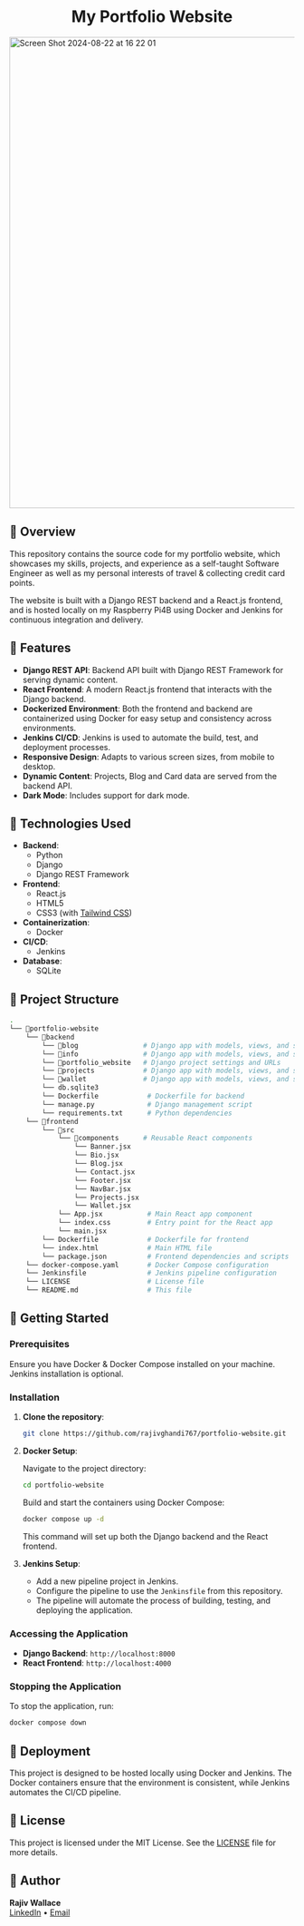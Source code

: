 <h1 align="center">My Portfolio Website</h1>

<img width="831" alt="Screen Shot 2024-08-22 at 16 22 01" src="https://github.com/user-attachments/assets/3cb885c3-b298-4d47-b10a-935ac35e1763">

## 🚀 Overview

This repository contains the source code for my portfolio website, which showcases my skills, projects, and experience as a self-taught Software Engineer as well as my personal interests of travel & collecting credit card points.

The website is built with a Django REST backend and a React.js frontend, and is hosted locally on my Raspberry Pi4B using Docker and Jenkins for continuous integration and delivery.

## 🌟 Features

- **Django REST API**: Backend API built with Django REST Framework for serving dynamic content.
- **React Frontend**: A modern React.js frontend that interacts with the Django backend.
- **Dockerized Environment**: Both the frontend and backend are containerized using Docker for easy setup and consistency across environments.
- **Jenkins CI/CD**: Jenkins is used to automate the build, test, and deployment processes.
- **Responsive Design**: Adapts to various screen sizes, from mobile to desktop.
- **Dynamic Content**: Projects, Blog and Card data are served from the backend API.
- **Dark Mode**: Includes support for dark mode.

## 🔧 Technologies Used

- **Backend**:
  - Python
  - Django
  - Django REST Framework
- **Frontend**:
  - React.js
  - HTML5
  - CSS3 (with [Tailwind CSS](https://tailwindcss.com/))
- **Containerization**:
  - Docker
- **CI/CD**:
  - Jenkins
- **Database**:
  - SQLite

## 📂 Project Structure

```bash
.
└── 📁portfolio-website
    └── 📁backend
        └── 📁blog                # Django app with models, views, and serializers
        └── 📁info                # Django app with models, views, and serializers
        └── 📁portfolio_website   # Django project settings and URLs
        └── 📁projects            # Django app with models, views, and serializers
        └── 📁wallet              # Django app with models, views, and serializers
        └── db.sqlite3
        └── Dockerfile            # Dockerfile for backend
        └── manage.py             # Django management script
        └── requirements.txt      # Python dependencies
    └── 📁frontend
        └── 📁src
            └── 📁components      # Reusable React components
                └── Banner.jsx
                └── Bio.jsx
                └── Blog.jsx
                └── Contact.jsx
                └── Footer.jsx
                └── NavBar.jsx
                └── Projects.jsx
                └── Wallet.jsx
            └── App.jsx           # Main React app component
            └── index.css         # Entry point for the React app
            └── main.jsx
        └── Dockerfile            # Dockerfile for frontend
        └── index.html            # Main HTML file
        └── package.json          # Frontend dependencies and scripts
    └── docker-compose.yaml       # Docker Compose configuration
    └── Jenkinsfile               # Jenkins pipeline configuration
    └── LICENSE                   # License file
    └── README.md                 # This file
```

## 🚀 Getting Started

### Prerequisites

Ensure you have Docker & Docker Compose installed on your machine. Jenkins installation is optional.

### Installation

1. **Clone the repository**:

   ```bash
   git clone https://github.com/rajivghandi767/portfolio-website.git
   ```

2. **Docker Setup**:

   Navigate to the project directory:

   ```bash
   cd portfolio-website
   ```

   Build and start the containers using Docker Compose:

   ```bash
   docker compose up -d
   ```

   This command will set up both the Django backend and the React frontend.

3. **Jenkins Setup**:

   - Add a new pipeline project in Jenkins.
   - Configure the pipeline to use the `Jenkinsfile` from this repository.
   - The pipeline will automate the process of building, testing, and deploying the application.

### Accessing the Application

- **Django Backend**: `http://localhost:8000`
- **React Frontend**: `http://localhost:4000`

### Stopping the Application

To stop the application, run:

```bash
docker compose down
```

## 🚀 Deployment

This project is designed to be hosted locally using Docker and Jenkins. The Docker containers ensure that the environment is consistent, while Jenkins automates the CI/CD pipeline.

## 📄 License

This project is licensed under the MIT License. See the [LICENSE](LICENSE) file for more details.

## 👤 Author

**Rajiv Wallace**  
[LinkedIn](https://www.linkedin.com/in/rajiv-wallace) • [Email](mailto:rajivghandi972@gmail.com)
